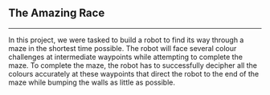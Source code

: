 ## The Amazing Race
---
In this project, we were tasked to build a robot to find its way through a maze in the shortest time possible. 
The robot will face several colour challenges at intermediate waypoints while attempting to complete the maze. 
To complete the maze, the robot has to successfully decipher all the colours accurately at these waypoints that 
direct the robot to the end of the maze while bumping the walls as little as possible.
